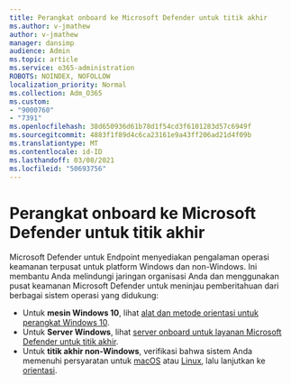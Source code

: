 ```yaml
---
title: Perangkat onboard ke Microsoft Defender untuk titik akhir
ms.author: v-jmathew
author: v-jmathew
manager: dansimp
audience: Admin
ms.topic: article
ms.service: o365-administration
ROBOTS: NOINDEX, NOFOLLOW
localization_priority: Normal
ms.collection: Adm_O365
ms.custom:
- "9000760"
- "7391"
ms.openlocfilehash: 38d650936d61b78d1f54cd3f6101283d57c6949f
ms.sourcegitcommit: 4883f1f89d4c6ca23161e9a43ff206ad21d4f09b
ms.translationtype: MT
ms.contentlocale: id-ID
ms.lasthandoff: 03/08/2021
ms.locfileid: "50693756"
---
```

# <a name="onboard-devices-to-microsoft-defender-for-endpoint"></a>Perangkat onboard ke Microsoft Defender untuk titik akhir

Microsoft Defender untuk Endpoint menyediakan pengalaman operasi keamanan terpusat untuk platform Windows dan non-Windows. Ini membantu Anda melindungi jaringan organisasi Anda dan menggunakan pusat keamanan Microsoft Defender untuk meninjau pemberitahuan dari berbagai sistem operasi yang didukung:

- Untuk **mesin Windows 10**, lihat [alat dan metode orientasi untuk perangkat Windows 10](https://go.microsoft.com/fwlink/?linkid=2143460).
- Untuk **Server Windows**, lihat [server onboard untuk layanan Microsoft Defender untuk titik akhir](https://go.microsoft.com/fwlink/?linkid=2143627).
- Untuk **titik akhir non-Windows**, verifikasi bahwa sistem Anda memenuhi persyaratan untuk [macOS](https://go.microsoft.com/fwlink/?linkid=2143461) atau [Linux](https://go.microsoft.com/fwlink/?linkid=2143462), lalu lanjutkan ke [orientasi](https://go.microsoft.com/fwlink/?linkid=2143628).
